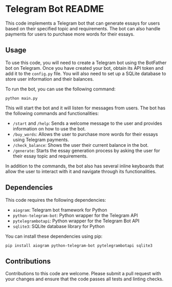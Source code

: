 
<body>
	<h1>Telegram Bot README</h1>
	<p>This code implements a Telegram bot that can generate essays for users based on their specified topic and requirements. The bot can also handle payments for users to purchase more words for their essays.</p>
	<h2>Usage</h2>
	<p>To use this code, you will need to create a Telegram bot using the BotFather bot on Telegram. Once you have created your bot, obtain its API token and add it to the <code>config.py</code> file. You will also need to set up a SQLite database to store user information and their balances.</p>
	<p>To run the bot, you can use the following command:</p>
	<code>python main.py</code>
	<p>This will start the bot and it will listen for messages from users. The bot has the following commands and functionalities:</p>
	<ul>
		<li><code>/start</code> and <code>/help</code>: Sends a welcome message to the user and provides information on how to use the bot.</li>
		<li><code>/buy_words</code>: Allows the user to purchase more words for their essays using Telegram payments.</li>
		<li><code>/check_balance</code>: Shows the user their current balance in the bot.</li>
		<li><code>/generate</code>: Starts the essay generation process by asking the user for their essay topic and requirements.</li>
	</ul>
	<p>In addition to the commands, the bot also has several inline keyboards that allow the user to interact with it and navigate through its functionalities.</p>
	<h2>Dependencies</h2>
	<p>This code requires the following dependencies:</p>
	<ul>
		<li><code>aiogram</code>: Telegram bot framework for Python</li>
		<li><code>python-telegram-bot</code>: Python wrapper for the Telegram API</li>
		<li><code>pytelegrambotapi</code>: Python wrapper for the Telegram Bot API</li>
		<li><code>sqlite3</code>: SQLite database library for Python</li>
	</ul>
	<p>You can install these dependencies using pip:</p>
	<code>pip install aiogram python-telegram-bot pytelegrambotapi sqlite3</code>
	<h2>Contributions</h2>
	<p>Contributions to this code are welcome. Please submit a pull request with your changes and ensure that the code passes all tests and linting checks.</p>
</body>

